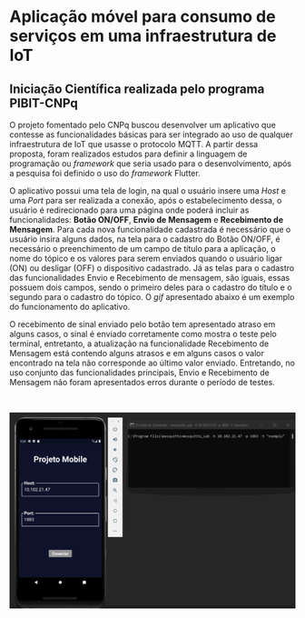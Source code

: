 # Aplicação móvel para consumo de serviços em uma infraestrutura de IoT

## Iniciação Científica realizada pelo programa PIBIT-CNPq

O projeto fomentado pelo CNPq buscou desenvolver um aplicativo que contesse as funcionalidades básicas para ser integrado ao uso de qualquer infraestrutura de IoT que usasse o protocolo MQTT. A partir dessa proposta, foram realizados estudos para definir a linguagem de programação ou *framework* que seria usado para o desenvolvimento, após a pesquisa foi definido o uso do *framework* Flutter.

O aplicativo possui uma tela de login, na qual o usuário insere uma *Host* e uma *Port* para ser realizada a conexão, após o estabelecimento dessa, o usuário é redirecionado para uma página onde poderá incluir as funcionalidades: **Botão ON/OFF**, **Envio de Mensagem** e **Recebimento de Mensagem**. Para cada nova funcionalidade cadastrada é necessário que o usuário insira alguns dados, na tela para o cadastro do Botão ON/OFF, é necessário o preenchimento de um campo de título para a aplicação, o nome do tópico e os valores para serem enviados quando o usuário ligar (ON) ou desligar (OFF) o dispositivo cadastrado. Já as telas para o cadastro das funcionalidades Envio e Recebimento de mensagem, são iguais, essas possuem dois campos, sendo o primeiro deles para o cadastro do título e o segundo para o cadastro do tópico. O *gif* apresentado abaixo é um exemplo do funcionamento do aplicativo.

O recebimento de sinal enviado pelo botão tem apresentado atraso em alguns casos, o sinal é enviado corretamente como mostra o teste pelo terminal, entretanto, a atualização na funcionalidade Recebimento de Mensagem está contendo alguns atrasos e em alguns casos o valor encontrado na tela não corresponde ao último valor enviado. Entretando, no uso conjunto das funcionalidades principais, Envio e Recebimento de Mensagem não foram apresentados erros durante o período de testes.


&nbsp;
&nbsp;
&nbsp;
<p>
<img src= "VideoIC.gif">
</p>

